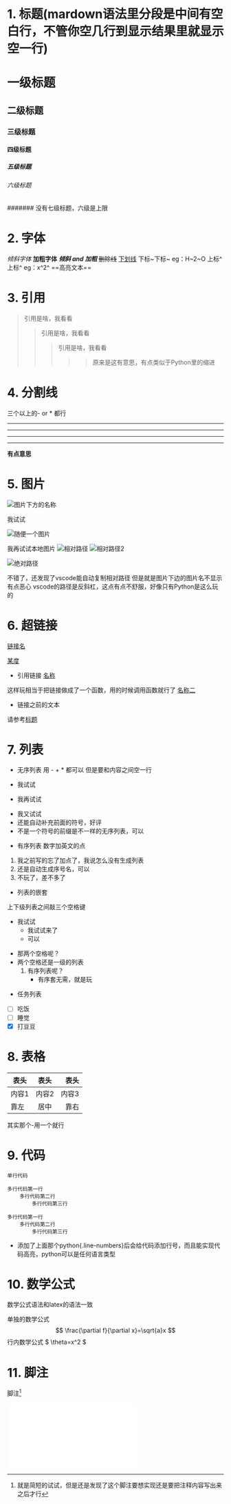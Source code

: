 # 1. 标题(mardown语法里分段是中间有空白行，不管你空几行到显示结果里就显示空一行)

# 一级标题
## 二级标题
### 三级标题
#### 四级标题
##### 五级标题
###### 六级标题
####### 没有七级标题，六级是上限   

# 2. 字体

*倾斜字体*
**加粗字体**
***倾斜 and 加粗***
~~删除线~~
<u>下划线</u>
下标~下标~
eg：H~2~O
上标^上标^
eg：x^2^
==高亮文本==


# 3. 引用

>引用是啥，我看看
>>引用是啥，我看看
>>>引用是啥，我看看
>>>>>原来是这有意思，有点类似于Python里的缩进

# 4. 分割线

三个以上的- or * 都行

---
----
***
****
**有点意思**

# 5. 图片
![图片下方的名称](图片链接''鼠标移动到图片时显示的名称'')

我试试

![随便一个图片](https://upload-images.jianshu.io/upload_images/6860761-fd2f51090a890873.jpg?imageMogr2/auto-orient/strip|imageView2/2/w/550/format/webp''随便试试'')

我再试试本地图片
![相对路径](135.jpg)
![相对路径2](1200px-Markdown-mark.svg.png)

![绝对路径](F:/Programming\Markdown\1200px-Markdown-mark.svg.png)

不错了，还发现了vscode能自动复制相对路径
但是就是图片下边的图片名不显示有点恶心
vscode的路径是反斜杠，这点有点不舒服，好像只有Python是这么玩的

# 6. 超链接
[链接名](链接地址''鼠标放到连接上时显示的名称'')

[某度](http:www.baidu.com''度娘'')

- 引用链接
[名称][ID]

[ID]:待使用的链接

这样玩相当于把链接做成了一个函数，用的时候调用函数就行了
[名称二][ID]

- 链接之前的文本

请参考[标题](#一级标题)


# 7. 列表

- 无序列表
用 - + * 都可以 但是要和内容之间空一行

- 我试试
+ 我再试试
* 我又试试
* 还能自动补充前面的符号，好评
* 不是一个符号的前缀是不一样的无序列表，可以

+ 有序列表
数字加英文的点
1. 我之前写的忘了加点了，我说怎么没有生成列表
2. 还是自动生成序号名，可以
3. 不玩了，差不多了

* 列表的嵌套
  
上下级列表之间敲三个空格键
- 我试试
   * 我试试来了
   * 可以
 * 那两个空格呢？
 * 两个空格还是一级的列表
   1. 有序列表呢？
       - 有序套无需，就是玩

- 任务列表
- [ ] 吃饭
- [ ] 睡觉
- [x] 打豆豆

# 8. 表格

表头|表头|表头
----|:-:|-:
内容1|内容2|内容3
靠左|居中|靠右

其实那个-用一个就行

# 9. 代码

`单行代码`

```
多行代码第一行
    多行代码第二行
        多行代码第三行
```

```python{.line-numbers}
多行代码第一行
    多行代码第二行
        多行代码第三行
```
- 添加了上面那个python{.line-numbers}后会给代码添加行号，而且能实现代码高亮，python可以是任何语言类型
# 10. 数学公式
数学公式语法和latex的语法一致

单独的数学公式
$$
\frac{\partial f}{\partial x}=\sqrt{a}x
$$
行内数学公式
$
\theta=x^2
$


# 11. 脚注

脚注[^我试试]

[^我试试]:就是简短的试试，但是还是发现了这个脚注要想实现还是要把注释内容写出来之后才行


<iframe src="//player.bilibili.com/player.html?aid=327623069&bvid=BV1JA411h7Gw&cid=171385214&page=1" scrolling="no" border="0" frameborder="no" framespacing="0" allowfullscreen="true"> </iframe>
